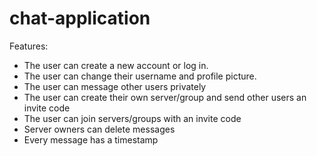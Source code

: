 # chat-application

Features:
- The user can create a new account or log in.
- The user can change their username and profile picture.
- The user can message other users privately
- The user can create their own server/group and send other users an invite code
- The user can join servers/groups with an invite code
- Server owners can delete messages
- Every message has a timestamp

